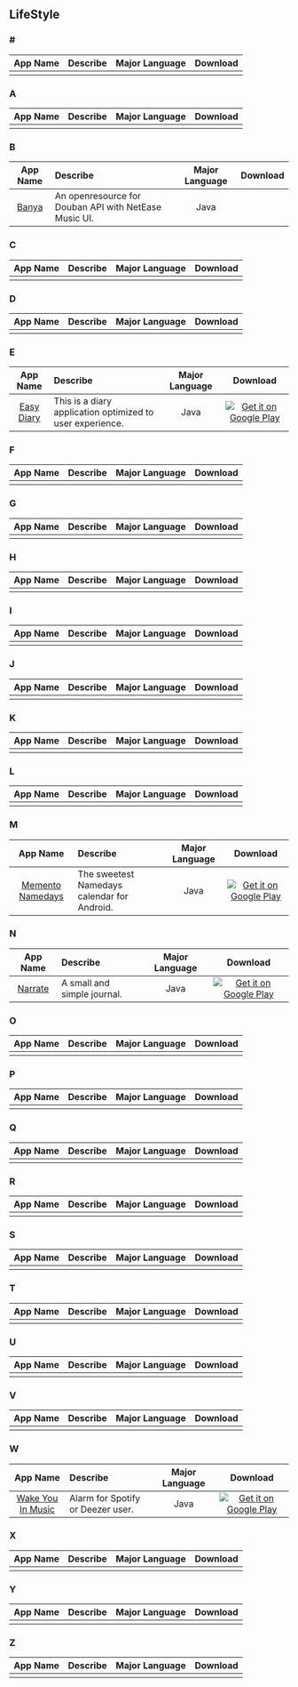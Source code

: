 ## LifeStyle  
### \#   
App Name                   | Describe                  | Major Language             | Download
:------------------------: | :------------------------ | :------------------------: | :------------------------:
| | |

### A  
App Name                   | Describe                  | Major Language             | Download
:------------------------: | :------------------------ | :------------------------: | :------------------------:
| | |

### B  
App Name                   | Describe                  | Major Language             | Download
:------------------------: | :------------------------ | :------------------------: | :------------------------:
[Banya](https://github.com/forezp/banya) | An openresource  for Douban API with NetEase Music UI. | Java |

### C  
App Name                   | Describe                  | Major Language             | Download
:------------------------: | :------------------------ | :------------------------: | :------------------------:
| | |

### D  
App Name                   | Describe                  | Major Language             | Download
:------------------------: | :------------------------ | :------------------------: | :------------------------:
| | |

### E  
App Name                   | Describe                  | Major Language             | Download
:------------------------: | :------------------------ | :------------------------: | :------------------------:
[Easy Diary](https://github.com/hanjoongcho/aaf-easydiary) | This is a diary application optimized to user experience. | Java | [![Get it on Google Play](http://i.imgur.com/7sq06lr.png)](https://play.google.com/store/apps/details?id=me.blog.korn123.easydiary)

### F  
App Name                   | Describe                  | Major Language             | Download
:------------------------: | :------------------------ | :------------------------: | :------------------------:
| | |

### G  
App Name                   | Describe                  | Major Language             | Download
:------------------------: | :------------------------ | :------------------------: | :------------------------:
| | |

### H  
App Name                   | Describe                  | Major Language             | Download
:------------------------: | :------------------------ | :------------------------: | :------------------------:
| | |

### I  
App Name                   | Describe                  | Major Language             | Download
:------------------------: | :------------------------ | :------------------------: | :------------------------:
| | |

### J  
App Name                   | Describe                  | Major Language             | Download
:------------------------: | :------------------------ | :------------------------: | :------------------------:
| | |

### K  
App Name                   | Describe                  | Major Language             | Download
:------------------------: | :------------------------ | :------------------------: | :------------------------:
| | |

### L  
App Name                   | Describe                  | Major Language             | Download
:------------------------: | :------------------------ | :------------------------: | :------------------------:
| | |

### M  
App Name                   | Describe                  | Major Language             | Download
:------------------------: | :------------------------ | :------------------------: | :------------------------:
[Memento Namedays](https://github.com/alexstyl/Memento-Namedays) | The sweetest Namedays calendar for Android. | Java |[![Get it on Google Play](http://i.imgur.com/7sq06lr.png)](https://play.google.com/store/apps/details?id=com.alexstyl.specialdates)

### N  
App Name                   | Describe                  | Major Language             | Download
:------------------------: | :------------------------ | :------------------------: | :------------------------:
[Narrate](https://github.com/timothymiko/narrate-android) | A small and simple journal. | Java |[![Get it on Google Play](http://i.imgur.com/7sq06lr.png)](https://play.google.com/store/apps/details?id=com.datonicgroup.narrate.app)

### O  
App Name                   | Describe                  | Major Language             | Download
:------------------------: | :------------------------ | :------------------------: | :------------------------:
| | |  

### P  
App Name                   | Describe                  | Major Language             | Download
:------------------------: | :------------------------ | :------------------------: | :------------------------:
| | |

### Q  
App Name                   | Describe                  | Major Language             | Download
:------------------------: | :------------------------ | :------------------------: | :------------------------:
| | |

### R  
App Name                   | Describe                  | Major Language             | Download
:------------------------: | :------------------------ | :------------------------: | :------------------------:
| | |

### S  
App Name                   | Describe                  | Major Language             | Download
:------------------------: | :------------------------ | :------------------------: | :------------------------:
| | |

### T  
App Name                   | Describe                  | Major Language             | Download
:------------------------: | :------------------------ | :------------------------: | :------------------------:
| | |

### U  
App Name                   | Describe                  | Major Language             | Download
:------------------------: | :------------------------ | :------------------------: | :------------------------:
| | |

### V  
App Name                   | Describe                  | Major Language             | Download
:------------------------: | :------------------------ | :------------------------: | :------------------------:
| | |

### W  
App Name                   | Describe                  | Major Language             | Download
:------------------------: | :------------------------ | :------------------------: | :------------------------:
[Wake You In Music](https://github.com/CedrickFlocon/wakeyouinmusic) | Alarm for Spotify or Deezer user. | Java |[![Get it on Google Play](http://i.imgur.com/7sq06lr.png)](https://play.google.com/store/apps/details?id=org.neige.wakeyouinmusic.android)

### X  
App Name                   | Describe                  | Major Language             | Download
:------------------------: | :------------------------ | :------------------------: | :------------------------:
| | |

### Y  
App Name                   | Describe                  | Major Language             | Download
:------------------------: | :------------------------ | :------------------------: | :------------------------:
| | |

### Z  
App Name                   | Describe                  | Major Language             | Download
:------------------------: | :------------------------ | :------------------------: | :------------------------:
| | |
